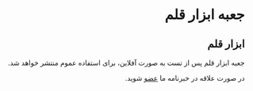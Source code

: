 <div dir="rtl">
<h1>جعبه ابزار قلم</h1>

<h2>ابزار قلم</h2>

جعبه ابزار قلم پس از تست به صورت آفلاین، برای استفاده عموم منتشر خواهد شد.

در صورت علاقه در خبرنامه ما [عضو](http://eepurl.com/b-zWqj) شوید.
</div>
